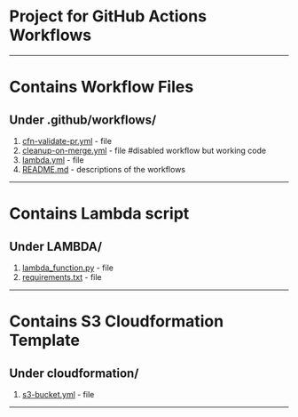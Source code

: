 # Project for GitHub Actions Workflows

---

# Contains Workflow Files

## Under .github/workflows/

1. [cfn-validate-pr.yml](.github/workflows/cfn-validate-pr.yml) - file
2. [cleanup-on-merge.yml](.github/workflows/cleanup-on-merge.yml) - file #disabled workflow but working code
3. [lambda.yml](.github/workflows/lambda.yml) - file
4. [README.md](.github/workflows/README.md) - descriptions of the workflows

---

# Contains Lambda script

## Under LAMBDA/
1. [lambda_function.py](LAMBDA/lambda_function.py) - file
2. [requirements.txt](LAMBDA/requirements.txt) - file

---

# Contains S3 Cloudformation Template

## Under cloudformation/

1. [s3-bucket.yml](cloudformation/s3-bucket.yml) - file

---
